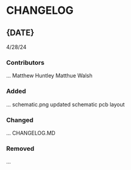 # CHANGELOG

## {DATE}
4/28/24
### Contributors
...
Matthew Huntley
Matthue Walsh
### Added
...
schematic.png
updated schematic
pcb layout
### Changed
...
CHANGELOG.MD
### Removed
...
